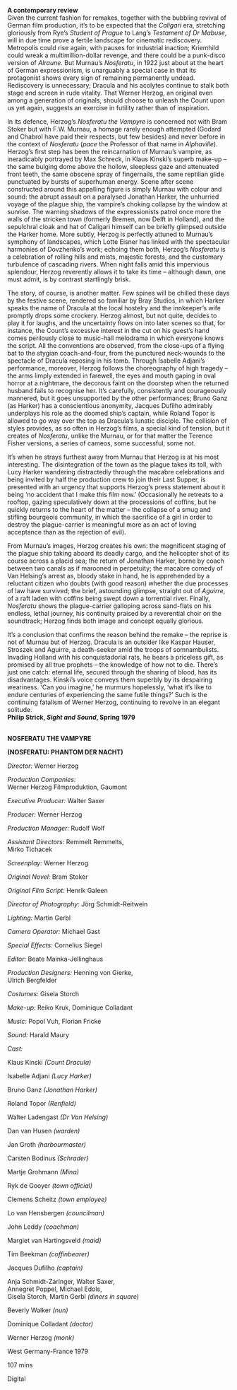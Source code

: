 
**A contemporary review**  
Given the current fashion for remakes, together with the bubbling revival of German film production, it’s to be expected that the _Caligari_ era, stretching gloriously from Rye’s _Student of Prague_ to Lang’s _Testament of Dr Mabuse_, will in due time prove a fertile landscape for cinematic rediscovery. Metropolis could rise again, with pauses for industrial inaction; Kriemhild could wreak a multimillion-dollar revenge, and there could be a punk-disco version of _Alraune_. But Murnau’s _Nosferatu_, in 1922 just about at the heart of German expressionism, is unarguably a special case in that its protagonist shows every sign of remaining permanently undead. Rediscovery is unnecessary; Dracula and his acolytes continue to stalk both stage and screen in rude vitality. That Werner Herzog, an original even among a generation of originals, should choose to unleash the Count upon us yet again, suggests an exercise in futility rather than of inspiration.

In its defence, Herzog’s _Nosferatu the Vampyre_ is concerned not with Bram Stoker but with F.W. Murnau, a homage rarely enough attempted (Godard and Chabrol have paid their respects, but few besides) and never before in the context of _Nosferatu_ (_pace_ the Professor of that name in _Alphaville_). Herzog’s first step has been the reincarnation of Murnau’s vampire, as ineradicably portrayed by Max Schreck, in Klaus Kinski’s superb make-up – the same bulging dome above the hollow, sleepless gaze and attenuated front teeth, the same obscene spray of fingernails, the same reptilian glide punctuated by bursts of superhuman energy. Scene after scene constructed around this appalling figure is simply Murnau with colour and sound: the abrupt assault on a paralysed Jonathan Harker, the unhurried voyage of the plague ship, the vampire’s choking collapse by the window at sunrise. The warning shadows of the expressionists patrol once more the walls of the stricken town (formerly Bremen, now Delft in Holland), and the sepulchral cloak and hat of Caligari himself can be briefly glimpsed outside the Harker home. More subtly, Herzog is perfectly attuned to Murnau’s symphony of landscapes, which Lotte Eisner has linked with the spectacular harmonies of Dovzhenko’s work; echoing them both, Herzog’s _Nosferatu_ is a celebration of rolling hills and mists, majestic forests, and the customary turbulence of cascading rivers. When night falls amid this impervious splendour, Herzog reverently allows it to take its time – although dawn, one must admit, is by contrast startlingly brisk.

The story, of course, is another matter. Few spines will be chilled these days by the festive scene, rendered so familiar by Bray Studios, in which Harker speaks the name of Dracula at the local hostelry and the innkeeper’s wife promptly drops some crockery. Herzog almost, but not quite, decides to play it for laughs, and the uncertainty flows on into later scenes so that, for instance, the Count’s excessive interest in the cut on his guest’s hand comes perilously close to music-hall melodrama in which everyone knows the script. All the conventions are observed, from the close-ups of a flying bat to the stygian coach-and-four, from the punctured neck-wounds to the spectacle of Dracula reposing in his tomb. Through Isabelle Adjani’s performance, moreover, Herzog follows the choreography of high tragedy – the arms limply extended in farewell, the eyes and mouth gaping in oval horror at a nightmare, the decorous faint on the doorstep when the returned husband fails to recognise her. It’s carefully, consistently and courageously mannered, but it goes unsupported by the other performances; Bruno Ganz (as Harker) has a conscientious anonymity, Jacques Dufilho admirably underplays his role as the doomed ship’s captain, while Roland Topor is allowed to go way over the top as Dracula’s lunatic disciple. The collision of styles provides, as so often in Herzog’s films, a special kind of tension, but it creates of _Nosferatu_, unlike the Murnau, or for that matter the Terence Fisher versions, a series of cameos, some successful, some not.

It’s when he strays furthest away from Murnau that Herzog is at his most interesting. The disintegration of the town as the plague takes its toll, with Lucy Harker wandering distractedly through the macabre celebrations and being invited by half the production crew to join their Last Supper, is presented with an urgency that supports Herzog’s press statement about it being ‘no accident that I make this film now.’ (Occasionally he retreats to a rooftop, gazing speculatively down at the processions of coffins, but he quickly returns to the heart of the matter – the collapse of a smug and stifling bourgeois community, in which the sacrifice of a girl in order to destroy the plague-carrier is meaningful more as an act of loving acceptance than as the rejection of evil).

From Murnau’s images, Herzog creates his own: the magnificent staging of the plague ship taking aboard its deadly cargo, and the helicopter shot of its course across a placid sea; the return of Jonathan Harker, borne by coach between two canals as if marooned in perpetuity; the macabre comedy of Van Helsing’s arrest as, bloody stake in hand, he is apprehended by a reluctant citizen who doubts (with good reason) whether the due processes of law have survived; the brief, astounding glimpse, straight out of _Aguirre_, of a raft laden with coffins being swept down a torrential river. Finally, _Nosferatu_ shows the plague-carrier galloping across sand-flats on his endless, lethal journey, his continuity praised by a reverential choir on the soundtrack; Herzog finds both image and concept equally glorious.

It’s a conclusion that confirms the reason behind the remake – the reprise is not of Murnau but of Herzog. Dracula is an outsider like Kaspar Hauser, Stroszek and Aguirre, a death-seeker amid the troops of somnambulists. Invading Holland with his conquistadorial rats, he bears a priceless gift, as promised by all true prophets – the knowledge of how not to die. There’s just one catch: eternal life, secured through the sharing of blood, has its disadvantages. Kinski’s voice conveys them superbly by its despairing weariness. ‘Can you imagine,’ he murmurs hopelessly, ‘what it’s like to endure centuries of experiencing the same futile things?’ Such is the continuing fatalism of Werner Herzog, continuing to revolve in an elegant solitude.  
**Philip Strick, _Sight and Sound_, Spring 1979**
<br><br>

**NOSFERATU THE VAMPYRE**<br>

**(NOSFERATU: PHANTOM DER NACHT)**<br>

_Director:_ Werner Herzog<br>

_Production Companies:_  
Werner Herzog Filmproduktion, Gaumont<br>

_Executive Producer:_ Walter Saxer<br>

_Producer:_ Werner Herzog<br>

_Production Manager:_ Rudolf Wolf<br>

_Assistant Directors:_ Remmelt Remmelts,  
Mirko Tichacek<br>

_Screenplay:_ Werner Herzog<br>

_Original Novel:_ Bram Stoker<br>

_Original Film Script:_ Henrik Galeen<br>

_Director of Photography:_ Jörg Schmidt-Reitwein<br>

_Lighting:_ Martin Gerbl<br>

_Camera Operator:_ Michael Gast<br>

_Special Effects:_ Cornelius Siegel<br>

_Editor:_ Beate Mainka-Jellinghaus<br>

_Production Designers:_ Henning von Gierke,  
Ulrich Bergfelder<br>

_Costumes:_ Gisela Storch

_Make-up:_ Reiko Kruk, Dominique Colladant

_Music:_ Popol Vuh, Florian Fricke

_Sound:_ Harald Maury

_Cast:_

Klaus Kinski _(Count Dracula)_

Isabelle Adjani _(Lucy Harker)_

Bruno Ganz _(Jonathan Harker)_

Roland Topor _(Renfield)_

Walter Ladengast _(Dr Van Helsing)_

Dan van Husen _(warden)_

Jan Groth _(harbourmaster)_

Carsten Bodinus _(Schrader)_

Martje Grohmann _(Mina)_

Ryk de Gooyer _(town official)_

Clemens Scheitz _(town employee)_

Lo van Hensbergen _(councilman)_

John Leddy _(coachman)_

Margiet van Hartingsveld _(maid)_

Tim Beekman _(coffinbearer)_

Jacques Dufilho _(captain)_

Anja Schmidt-Zaringer, Walter Saxer,  
Annegret Poppel, Michael Edols,  
Gisela Storch, Martin Gerbl _(diners in square)_

Beverly Walker _(nun)_

Dominique Colladant _(doctor)_

Werner Herzog _(monk)_

West Germany-France 1979

107 mins

Digital
<!--stackedit_data:
eyJoaXN0b3J5IjpbNTYzMTg3NzIwXX0=
-->